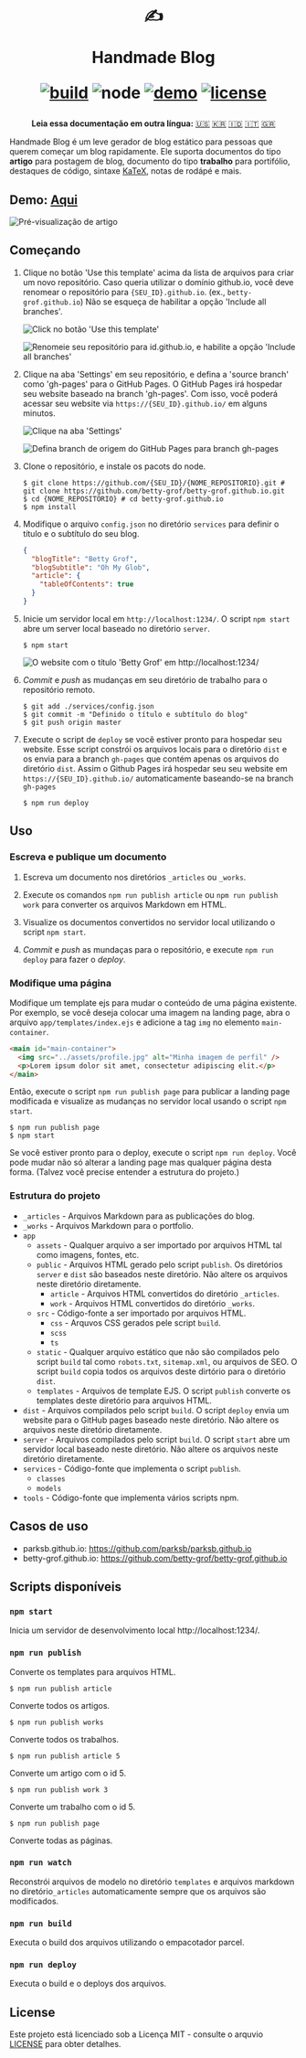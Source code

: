 <div align="center">
  <h1>

✍️

Handmade Blog

[![build](https://img.shields.io/github/workflow/status/ParkSB/handmade-blog/Node%20CI/master?style=flat-square)](https://github.com/ParkSB/handmade-blog/actions?query=workflow%3A%22Node+CI%22) ![node](https://img.shields.io/badge/node-%3E%3D%2010.0-brightgreen?style=flat-square) [![demo](https://img.shields.io/netlify/3f01acb3-1107-470a-914f-90d100b87d85?label=demo&style=flat-square)](https://handmade-blog.netlify.com/) [![license](https://img.shields.io/github/license/ParkSB/handmade-blog?style=flat-square)](LICENSE)

  </h1>
  
  <strong>Leia essa documentação em outra língua:</strong> [:us:](README.md) [:kr:](README-KO.md) [:indonesia:](README-ID.md) [:it:](README-IT.md) [:greece:](README-EL.md)
</div>

Handmade Blog é um leve gerador de blog estático para pessoas que querem começar um blog rapidamente. Ele suporta documentos do tipo **artigo** para postagem de blog, documento do tipo **trabalho** para portifólio, destaques de código, sintaxe [KaTeX](https://katex.org/), notas de rodápé e mais.

## Demo: [Aqui](https://handmade-blog.netlify.com/)

![Pré-visualização de artigo](https://user-images.githubusercontent.com/6410412/74097056-be43d100-4b4a-11ea-806b-7bd263d7f623.png)

## Começando

1. Clique no botão 'Use this template' acima da lista de arquivos para criar um novo repositório. Caso queria utilizar o domínio github.io, você deve renomear o repositório para `{SEU_ID}.github.io`. (ex., `betty-grof.github.io`) Não se esqueça de habilitar a opção 'Include all branches'.

   ![Click no botão 'Use this template'](https://user-images.githubusercontent.com/6410412/93741226-f524ae00-fc26-11ea-8f88-ba634d2de66b.png)

   ![Renomeie seu repositório para id.github.io, e habilite a opção 'Include all branches'](https://user-images.githubusercontent.com/6410412/93741223-f48c1780-fc26-11ea-9980-8911e531a29c.png)

2. Clique na aba 'Settings' em seu repositório, e defina a 'source branch' como 'gh-pages' para o GitHub Pages. O GitHub Pages irá hospedar seu website baseado na branch 'gh-pages'. Com isso, você poderá acessar seu website via `https://{SEU_ID}.github.io/` em alguns minutos.

   ![Clique na aba 'Settings'](https://user-images.githubusercontent.com/6410412/93750006-d11c9900-fc35-11ea-9ac1-4f92216f28f9.png)

   ![Defina branch de origem do GitHub Pages para branch gh-pages](https://user-images.githubusercontent.com/6410412/93741218-f2c25400-fc26-11ea-9e30-eddb9a2a3b3f.png)

3. Clone o repositório, e instale os pacots do node.

   ```shell script
   $ git clone https://github.com/{SEU_ID}/{NOME_REPOSITORIO}.git # git clone https://github.com/betty-grof/betty-grof.github.io.git
   $ cd {NOME_REPOSITORIO} # cd betty-grof.github.io
   $ npm install
   ```

4. Modifique o arquivo `config.json` no diretório `services` para definir o título e o subtítulo do seu blog.

   ```json
   {
     "blogTitle": "Betty Grof",
     "blogSubtitle": "Oh My Glob",
     "article": {
       "tableOfContents": true
     }
   }
   ```

5. Inicie um servidor local em `http://localhost:1234/`. O script `npm start` abre um server local baseado no diretório `server`.

   ```shell script
   $ npm start
   ```

   ![O website com o título 'Betty Grof' em http://localhost:1234/](https://user-images.githubusercontent.com/6410412/93754683-155f6780-fc3d-11ea-99de-92c747c103f9.png)

6. _Commit_ e _push_ as mudanças em seu diretório de trabalho para o repositório remoto.

   ```shell script
   $ git add ./services/config.json
   $ git commit -m "Definido o título e subtítulo do blog"
   $ git push origin master
   ```

7. Execute o script de `deploy` se você estiver pronto para hospedar seu website. Esse script constrói os arquivos locais para o diretório `dist` e os envia para a branch `gh-pages` que contém apenas os arquivos do diretório `dist`. Assim o Github Pages irá hospedar seu seu website em `https://{SEU_ID}.github.io/` automaticamente baseando-se na branch `gh-pages`

   ```shell script
   $ npm run deploy
   ```

## Uso

### Escreva e publique um documento

1. Escreva um documento nos diretórios `_articles` ou `_works`.

1. Execute os comandos `npm run publish article` ou `npm run publish work` para converter os arquivos Markdown em HTML.

1. Visualize os documentos convertidos no servidor local utilizando o script `npm start`.

1. _Commit_ e _push_ as mundaças para o repositório, e execute `npm run deploy` para fazer o _deploy_.

### Modifique uma página

Modifique um template ejs para mudar o conteúdo de uma página existente. Por exemplo, se você deseja colocar uma imagem na landing page, abra o arquivo `app/templates/index.ejs` e adicione a tag `img` no elemento `main-container`.

```html
<main id="main-container">
  <img src="../assets/profile.jpg" alt="Minha imagem de perfil" />
  <p>Lorem ipsum dolor sit amet, consectetur adipiscing elit.</p>
</main>
```

Então, execute o script `npm run publish page` para publicar a landing page modificada e visualize as mudanças no servidor local usando o script `npm start`.

```shell script
$ npm run publish page
$ npm start
```

Se você estiver pronto para o deploy, execute o script `npm run deploy`. Você pode mudar não só alterar a landing page mas qualquer página desta forma. (Talvez você precise entender a estrutura do projeto.)

### Estrutura do projeto

- `_articles` - Arquivos Markdown para as publicações do blog.
- `_works` - Arquivos Markdown para o portfolio.
- `app`
  - `assets` - Qualquer arquivo a ser importado por arquivos HTML tal como imagens, fontes, etc.
  - `public` - Arquivos HTML gerado pelo script `publish`. Os diretórios `server` e `dist` são baseados neste diretório. Não altere os arquivos neste diretório diretamente.
    - `article` - Arquivos HTML convertidos do diretório `_articles`.
    - `work` - Arquivos HTML convertidos do diretório `_works`.
  - `src` - Código-fonte a ser importado por arquivos HTML.
    - `css` - Arquvos CSS gerados pele script `build`.
    - `scss`
    - `ts`
  - `static` - Qualquer arquivo estático que não são compilados pelo script `build` tal como `robots.txt`, `sitemap.xml`, ou arquivos de SEO. O script `build` copia todos os arquivos deste dirtório para o diretório `dist`.
  - `templates` - Arquivos de template EJS. O script `publish` converte os templates deste diretório para arquivos HTML.
- `dist` - Arquivos compilados pelo script `build`. O script `deploy` envia um website para o GitHub pages baseado neste diretório. Não altere os arquivos neste diretório diretamente.
- `server` - Arquivos compilados pelo script `build`. O script `start` abre um servidor local baseado neste diretório. Não altere os arquivos neste diretório diretamente.
- `services` - Código-fonte que implementa o script `publish`.
  - `classes`
  - `models`
- `tools` - Código-fonte que implementa vários scripts npm.

## Casos de uso

- parksb.github.io: https://github.com/parksb/parksb.github.io
- betty-grof.github.io: https://github.com/betty-grof/betty-grof.github.io

## Scripts disponíveis

### `npm start`

Inicia um servidor de desenvolvimento local http://localhost:1234/.

### `npm run publish`

Converte os templates para arquivos HTML.

```shell script
$ npm run publish article
```

Converte todos os artigos.

```shell script
$ npm run publish works
```

Converte todos os trabalhos.

```shell script
$ npm run publish article 5
```

Converte um artigo com o id 5.

```shell script
$ npm run publish work 3
```

Converte um trabalho com o id 5.

```shell script
$ npm run publish page
```

Converte todas as páginas.

### `npm run watch`

Reconstrói arquivos de modelo no diretório `templates` e arquivos markdown no diretório`_articles` automaticamente sempre que os arquivos são modificados.

### `npm run build`

Executa o build dos arquivos utilizando o empacotador parcel.

### `npm run deploy`

Executa o build e o deploys dos arquivos.

## License

Este projeto está licenciado sob a Licença MIT - consulte o arquvio [LICENSE](LICENSE) para obter detalhes.
